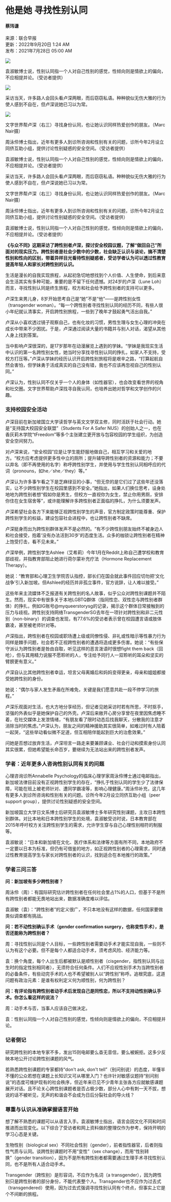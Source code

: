 # 他是她 寻找性别认同

#### 蔡玮谦

来源：联合早报  
更新：2022年9月20日 1:24 AM  
发布：2021年7月28日 05:00 AM

![](https://static.zaobao.com.sg/s3fs-public/styles/article_large_full/public/2021-07/3_3.jpg?VersionId=4P._FKu5Itb.9SMkm00ZiWCukR2q0dwx&itok=qp-VHC7H)

袁淑敏博士说，性别认同指一个人对自己性别的感觉，性倾向则是情欲上的偏向，不应相提并论。（受访者提供）

![](https://static.zaobao.com.sg/s3fs-public/styles/article_large_full/public/2021-07/ZB_0331_CJ_doc7eoko6i3ppzcdlaufyi_01150617_teowy_0.jpg?VersionId=x4VGpytWBc3Wq85bslyd78UDjM9LAuX.&itok=l9wSmsmA)

采访当天，许多路人会回头看卢深两眼，而后窃窃私语。种种貌似无伤大雅的行为使人感到不自在，但卢深说她已习以为常。

![](https://static.zaobao.com.sg/s3fs-public/styles/article_large_full/public/2021-07/2_10.jpg?VersionId=eqXbmvSnXG1iVu4RHvDZfj1AOgReZNjo&itok=5w1o7GI1)

文字世界帮卢深（右三）寻找身份认同，也让她认识同样热爱创作的朋友。（Marc Nair摄）

周泳伶博士指出，近年有更多人到诊所咨询和性别有关的问题，诊所今年2月设立同侪互助小组，提供讨论性别疑惑的安全空间。（受访者提供）

袁淑敏博士说，性别认同指一个人对自己性别的感觉，性倾向则是情欲上的偏向，不应相提并论。（受访者提供）

采访当天，许多路人会回头看卢深两眼，而后窃窃私语。种种貌似无伤大雅的行为使人感到不自在，但卢深说她已习以为常。

文字世界帮卢深（右三）寻找身份认同，也让她认识同样热爱创作的朋友。（Marc Nair摄）

周泳伶博士指出，近年有更多人到诊所咨询和性别有关的问题，诊所今年2月设立同侪互助小组，提供讨论性别疑惑的安全空间。（受访者提供）

袁淑敏博士说，性别认同指一个人对自己性别的感觉，性倾向则是情欲上的偏向，不应相提并论。（受访者提供）

**《与众不同》这期采访了跨性别者卢深，探讨安全校园议题，了解“做回自己”所面对的现实压力。跨性别者是社会少数中的少数，社会缺乏认识与谈论，搞不清楚性别和性向的区别，带着异样目光看待性别疑惑者，受访学者认为可以透过性教育提高年轻人和家长对跨性别的认识。**

生活是漫长的自我实现旅程，从起初急切地想找到个人价值、人生使命，到后来意会生活其实有多种可能，重要的是不留下任何遗憾。对24岁的卢深（Lune Loh）而言，寻找性别认同是终生旅程，校方和社会给予跨性别者的支持可以更多。

卢深生来男儿身，8岁开始思考自己是“她”不是“他”——是跨性别女性（transgender woman）。“每一个跨性别者寻找性别认同的经历不同，有些人很小年纪就认清事实，开启跨性别旅程，一些到了晚年才鼓起勇气活出自我。”

卢深从小喜欢透过镜子观察自己，也有化妆的习惯，男性生理与女生心理的冲突在成长中带来不少困扰。于是，卢深通过阅读大量的书籍并与别人对话，渴望从其他人身上找到答案。

当中影响卢深很深的，是17岁那年在动漫展览上遇到的学妹。“学妹是我现实生活中认识的第一名跨性别女性，她当时分享找寻性别认同的挣扎，如家人不支持，受校方打压等。”卢深从学妹的经历认识开启跨性别旅程将是艰辛之路，“打算起航自然会害怕，但学妹勇于活成真实的自己没有错，我也不应该再忽视自己的性别认同。”

卢深认为，性别认同不仅关乎一个人的身体（如性器官），也会改变看世界的视角和社交圈。文字世界帮助卢深找寻自我认同，也培养出她对哲学和文学创作的兴趣。

### 支持校园安全活动

卢深目前在新加坡国立大学读哲学与英文文学双主修，同时活跃于社会行动。她是“支持国大校园安全联盟”（Students For A Safer NUS）的创始人之一，也在香灰莉木学院“tFreedom”等多个主张建立更开放与包容校园的学生组织，为创造安全空间努力。

对卢深来说，“安全校园”应是让学生能舒服地做自己，相互学习和关爱的地方。“校方应考虑提供更多性中立的厕所；提升辅导跨性别者的资源和能力；不要以弃名（即不再使用的名字）称呼跨性别学生，并使用与学生性别认同相呼应的代词（pronouns，如he／she／they）等。”

卢深认为许多事乍看之下是芝麻绿豆的小事，“但无奈的是它们过了这些年还没落实，让不少跨性别学生在校园里感到不安全。”她指出，如果人们换位思考，设身处地地为跨性别者想“假如你是男生，但校方一直视你为女生，禁止你用男厕，安排你住在女生宿舍等”，或许能理解许多跨性别者正面临的挣扎，为什么须要发声。

卢深希望社会各方下来能够正视跨性别学生的声音，官方制定政策时能尊重、保护跨性别学生的权益，建设包容社会进程中，也让跨性别者不缺席。

卢深挺身而出为跨性别群体发声不是必然的。“有不少跨性别朋友始终不被身边人和社会接受，抱着‘没有办法活到30岁’的态度生活。众多的枷锁让跨性别者在精神上饱受打击，看不见未来。”

卢深举例，跨性别学生Ashlee（艾希莉）今年1月在Reddit上称自己遭学校和教育部歧视，并指教育部阻止她进行荷尔蒙补充疗法（Hormone Replacement Therapy）。

她说：“教育部和心理卫生学院否认指控，部长们在国会就此事件回应切勿把‘文化战争’引入新加坡。但Ashlee的经历并非孤立事件，官方说辞，让人难以接受。”

这些年来主流媒体不乏报道有关跨性别的名人故事，似乎公众对跨性别课题并不陌生。然而，现实中有很多关于本地LGBTQ群体（指同性恋、双性恋与跨性别者群体）的挣扎，例如IG账号@myqueerstorysg的记录，揭示这个群体日常接触到的压力与歧视。跨性别支持网络TransgenderSG去年在一项针对跨性别和非二元性别（non-binary）的调查也发现，有77.6%的受访者表示曾在校园遭言语或肢体霸凌，甚至被老师针对等。

卢深指出，跨性别者在校园或职场遭上级或同僚性侵、非礼或性暗示等性暴力行为同样是棘手问题，社会若不正视跨性别者的遭遇将造成更多伤害。她说：“有些保守派认为跨性别者是咎由自取，听见这样的恶言泼语时很想fight them back（回呛），但与其用精力说服不愿聆听的人，专注给予同行人一双聆听的耳朵和坚实的臂膀更有意义。”

卢深自认比其他跨性别者幸运，坦言父母离婚后和妈妈变得更亲，母亲和姐姐都接受她跨性别的身份。

她说：“偶尔与家人发生矛盾在所难免，关键是我们愿意共赴一段不停学习的旅程。”

卢深乐观面对生活，也大方地分享经历，但记者见她采访时若有所思，不时抠手，坚强的外表似乎是她保护自己的外壳。卢深后来敞开心房分享曾在夜里因焦虑睡不着，在社交媒体上发泄情绪，“有朋友看了限时动态后找我聊天，分散我的注意才消除当时的焦虑。”卢深认为，朋友之间的精神援助其实很简单，如难过时有人陪着一起哭，“这些举动看似微不足道，但互相陪伴能起到巨大的治愈效果。”

问她是否想过放弃生活，卢深坦言一路走来要兼顾课业、社会行动和摸索身份认同其实很累，但她希望能长命百岁，要继续为无法站出来的跨性别者发声。

### 学者：近年更多人咨询性别认同有关的问题

心理咨询诊所Annabelle Psychology的临床心理学家周泳伶博士通过电邮指出，新加坡法律目前没有正视跨性别学生的存在，“挣扎于性别认同的学生少了法律保障，可能在班上被老师针对、遭同学霸凌等，影响心理健康。”周泳伶补充，这几年有更多人到诊所咨询和性别有关的问题。诊所今年2月设立同侪互助小组（peer support group），提供讨论性别疑惑的安全空间。

新加坡国立大学日文系博士后研究员袁淑敏博士多年研究性别课题，主攻日本跨性别群体。对比本地和日本跨性别学生的处境，袁淑敏受访时说，日本教育部在2015年呼吁校方关注跨性别学生的需求，允许学生穿与自己心理性别相符的制服等。

袁淑敏说：“日本和新加坡在文化、医疗体系和法律等方面有所不同，本地政府不一定要以日本为标准，但仍有可借鉴的地方，如正视跨性别者的心理需求，同时通过性教育提高学生与家长对跨性别者的认识，找到适合在本地推行的政策。”

### 学者三问三答

**问：新加坡有多少跨性别者？**

周泳伶（周）：有国际研究估计跨性别者在任何社会里占1%的人口，但基于不是所有跨性别者都能无畏地站出来，数据准确度难以评估。

袁淑敏（袁）：“跨性别者”的定义很广，不只本地没有这样的数据，任何国家要做类似调查都有挑战。

**问：若不动性别确认手术（gender confirmation surgery，也称变性手术），是否还能称为跨性别者？**

周：寻找性别认同是个人目标，一些跨性别者需要动手术才能实现自我，一些则不认为有这个必要。但不是每个人都适合动手术，须考虑风险、经济能力等。

袁：换个角度，每个人出生后都被默认是顺性别者（cisgender，指性别认同与出生时的指定性别相同者），无须符合任何条件。人们不应视性别手术为当跨性别者的必备条件，有些动完手术的人也不希望被别人以“跨性别”称呼。追根究底，这道问题有政治元素：是谁有权利定义何为顺性别，何为跨性别？

**问：有评论指有跨性别者动手术后发现自己是同性恋，所以不支持动性别确认手术。你怎么看这样的说法？**

周：动手术与否，当事人应该自己做决定。

袁：性别认同指一个人对自己性别的感觉，性倾向则是情欲上的偏向，不应相提并论。

### 记者侧记

研究跨性别的本地专家不多，发出15则电邮要么杳无音信，要么被婉拒。这多少反映本地公开讨论跨性别课题的风气。

若熟悉跨性别课题的专家都持“don't ask, don't tell”（别问别说）的态度，半懂半不懂的公众若想在课题上长知识又可从哪里入门？也许针对敏感议题持“别问别说”的态度可维护现有的社会秩序，但近年来已见不少青年主张各方应就敏感课题展开对话。且不论关心跨性别课题者是否占极少数，部分人心中有刺一天不拔，想说的话不被听见，无声的和谐会不会成为日后分裂社会的导火线？

### 尊重与认识从准确掌握语言开始

想了解不熟悉的课题可以从语言入手。袁淑敏博士指出，语言会因文化不同和时间推进而出现变化。以下综合了受访者和网上资料做的整理仅作为参考，保持开明的学习心态是关键。

生物性别（biological sex）不同社会性别（gender），前者指性器官，后者则指性气质与认同。谈跨性别课题时不用“变性”（sex change），而用“性别转换”（gender transition），因为不是所有跨性别者都需要通过生理手术寻找性别认同，也不是所有人适合动手术。

Transgender（跨性别）是形容词，不应作为名词（a transgender），因为跨性别只是跨性别者的部分身份，不能代表整个人。Transgender也不应作为过去式（transgendered）使用，因为过去式强调寻找性别认同有个终点，但事实上它是个不间断的旅程。
<!-- tcd_original_link https://www.zaobao.com.sg/lifestyle/gen/story20210728-1174635 -->
